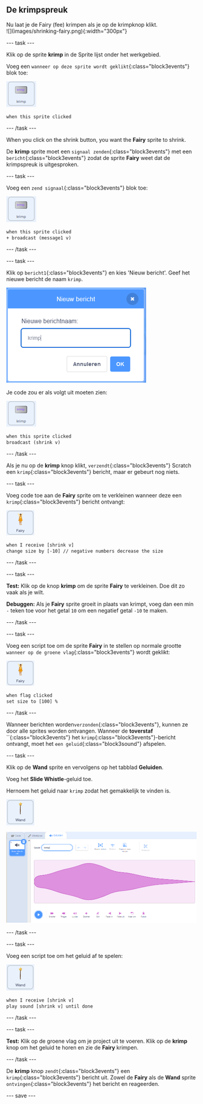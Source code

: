 ## De krimpspreuk

<div style="display: flex; flex-wrap: wrap">
<div style="flex-basis: 200px; flex-grow: 1; margin-right: 15px;">
Nu laat je de Fairy (fee) krimpen als je op de krimpknop klikt.
</div>
<div>
![](images/shrinking-fairy.png){:width="300px"}
</div>
</div>

--- task ---

Klik op de sprite **krimp** in de Sprite lijst onder het werkgebied.

Voeg een `wanneer op deze sprite wordt geklikt`{:class="block3events"} blok toe:

![](images/shrink-icon.png)

```blocks3
when this sprite clicked
```

--- /task ---

When you click on the shrink button, you want the **Fairy** sprite to shrink.

De **krimp** sprite moet een `signaal zenden`{:class="block3events"} met een `bericht`{:class="block3events"} zodat de sprite **Fairy** weet dat de krimpspreuk is uitgesproken.

--- task ---

Voeg een `zend signaal`{:class="block3events"} blok toe:

![](images/shrink-icon.png)

```blocks3
when this sprite clicked
+ broadcast (message1 v)
```

--- /task ---

--- task ---

Klik op `bericht1`{:class="block3events"} en kies 'Nieuw bericht'. Geef het nieuwe bericht de naam `krimp`.

![Nieuw berichtdialoogvenster met krimp ingevoerd.](images/new-message.png)

Je code zou er als volgt uit moeten zien:

![](images/shrink-icon.png)

```blocks3
when this sprite clicked
broadcast (shrink v)
```

--- /task ---

Als je nu op de **krimp** knop klikt, `verzendt`{:class="block3events"} Scratch een `krimp`{:class="block3events"} bericht, maar er gebeurt nog niets.

--- task ---

Voeg code toe aan de **Fairy** sprite om te verkleinen wanneer deze een `krimp`{:class="block3events"} bericht ontvangt:

![](images/fairy-icon.png)

```blocks3
when I receive [shrink v]
change size by [-10] // negative numbers decrease the size
```

--- /task ---

--- task ---

**Test:** Klik op de knop **krimp** om de sprite **Fairy** te verkleinen. Doe dit zo vaak als je wilt.

**Debuggen:** Als je **Fairy** sprite groeit in plaats van krimpt, voeg dan een min `-` teken toe voor het getal `10` om een negatief getal `-10` te maken.

--- /task ---

--- task ---

Voeg een script toe om de sprite **Fairy** in te stellen op normale grootte `wanneer op de groene vlag`{:class="block3events"} wordt geklikt:

![](images/fairy-icon.png)

```blocks3
when flag clicked
set size to [100] %
```

--- /task ---

Wanneer berichten worden`verzonden`{:class="block3events"}, kunnen ze door alle sprites worden ontvangen. Wanneer de **toverstaf** ``{:class="block3events"} het `krimp`{:class="block3events"}-bericht ontvangt, moet het `een geluid`{:class="block3sound"} afspelen.

--- task ---

Klik op de **Wand** sprite en vervolgens op het tabblad **Geluiden**.

Voeg het **Slide Whistle**-geluid toe.

Hernoem het geluid naar `krimp` zodat het gemakkelijk te vinden is.

![](images/wand-sprite-icon.png)

![Het tabblad Geluiden met toegevoegd slide whistle geluid hernoemd naar krimp in de eigenschap Geluid.](images/slide-whistle.png)

--- /task ---

--- task ---

Voeg een script toe om het geluid af te spelen:

![](images/wand-sprite-icon.png)

```blocks3
when I receive [shrink v]
play sound [shrink v] until done

```

--- /task ---

--- task ---

**Test:** Klik op de groene vlag om je project uit te voeren. Klik op de **krimp** knop om het geluid te horen en zie de **Fairy** krimpen.

--- /task ---

De **krimp** knop `zendt`{:class="block3events"} een `krimp`{:class="block3events"} bericht uit. Zowel de **Fairy** als de **Wand** sprite `ontvingen`{:class="block3events"} het bericht en reageerden.

--- save ---
